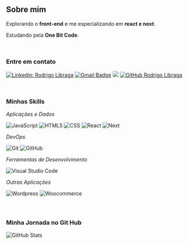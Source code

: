 

<h2>Sobre mim </h2>

Explorando o **front-end** e me especializando em **react e next**.

Estudando pela **One Bit Code**.

<br/>

<h3>Entre em contato</h3>

[![Linkedin: Rodrigo Libraga](https://img.shields.io/badge/-rodrigolibraga-blue?style=flat&logo=Linkedin&logoColor=white&link=https://www.linkedin.com/in/rodrigo-libraga-fernandes-23741212b/)](https://www.linkedin.com/in/rodrigo-libraga-fernandes-23741212b/)
 [![Gmail Badge](https://img.shields.io/badge/-rodrigolibragawebdev@gmail.com-red?style=flat&logo=Gmail&logoColor=white&link=mailto:rodrigolibragawebdev@gmail.com)](mailto:rodrigolibragawebdev@gmail.com)
 <a href="https://api.whatsapp.com/send?phone=5551984724614" alt="WhatsApp">
  <img src="https://img.shields.io/badge/-WhatsApp-25d366?style=flat&labelColor=25d366&logo=whatsapp&logoColor=white&link=https://api.whatsapp.com/send?phone=5551984724614"/></a>
   [![GitHub Rodrigo Libraga]( https://img.shields.io/github/followers/rodrigolibragawebdev?label=follow&style=social)](https://github.com/rodrigolibragawebdev/rodrigolibragawebdev)

<br/>

<h3>Minhas Skills </h3>

*Aplicações e Dados*

  ![JavaScript](https://img.shields.io/badge/-JavaScript-333333?style=flat&logo=javascript)
  ![HTML5](https://img.shields.io/badge/-HTML5-333333?style=flat&logo=HTML5)
  ![CSS](https://img.shields.io/badge/-CSS-333333?style=flat&logo=CSS3&logoColor=1572B6)
  ![React](https://img.shields.io/badge/-React-333333?style=flat&logo=react)
  ![Next](https://img.shields.io/badge/-Next-333333?style=flat&logo=next.js)


*DevOps*

  ![Git](https://img.shields.io/badge/-Git-333333?style=flat&logo=git)
  ![GitHub](https://img.shields.io/badge/-GitHub-333333?style=flat&logo=github)


*Ferramentas de Desenvolvimento*

  ![Visual Studio Code](https://img.shields.io/badge/-Visual%20Studio%20Code-333333?style=flat&logo=visual-studio-code&logoColor=007ACC)
  
*Outras Aplicações*
  
   ![Wordpress](https://img.shields.io/badge/-Wordpress-blue?style=flat&logo=wordpress)
   ![Woocommerce](https://img.shields.io/badge/-Woocommerce-purple?style=flat&logo=woocommerce)


<br/>

## <h3>Minha Jornada no Git Hub </h3>
![GitHub Stats](https://github-readme-stats.vercel.app/api?username=rodrigolibragawebdev&show_icons=true)


